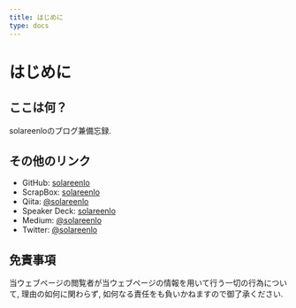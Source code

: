 ```yaml
---
title: はじめに
type: docs
---
```


# はじめに

## ここは何？
solareenloのブログ兼備忘録.

## その他のリンク
- GitHub: [solareenlo](https://github.com/solareenlo)
- ScrapBox: [solareenlo](https://scrapbox.io/solareenlo)
- Qiita: [@solareenlo](https://qiita.com/solareenlo)
- Speaker Deck: [solareenlo](https://speakerdeck.com/solareenlo)
- Medium: [@solareenlo](https://medium.com/@solareenlo)
- Twitter: [@solareenlo](https://twitter.com/solareenlo)

## 免責事項
当ウェブページの閲覧者が当ウェブページの情報を用いて行う一切の行為について, 理由の如何に関わらず, 如何なる責任をも負いかねますので御了承ください.
